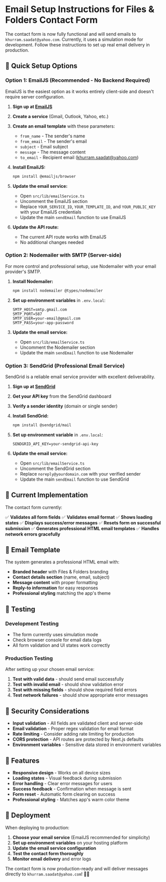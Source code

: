 # Email Setup Instructions for Files & Folders Contact Form

The contact form is now fully functional and will send emails to `khurram.saadat@yahoo.com`. Currently, it uses a simulation mode for development. Follow these instructions to set up real email delivery in production.

## 🚀 Quick Setup Options

### Option 1: EmailJS (Recommended - No Backend Required)

EmailJS is the easiest option as it works entirely client-side and doesn't require server configuration.

1. **Sign up at [EmailJS](https://www.emailjs.com/)**
2. **Create a service** (Gmail, Outlook, Yahoo, etc.)
3. **Create an email template** with these parameters:
   - `from_name` - The sender's name
   - `from_email` - The sender's email
   - `subject` - Email subject
   - `message` - The message content
   - `to_email` - Recipient email (khurram.saadat@yahoo.com)

4. **Install EmailJS:**
   ```bash
   npm install @emailjs/browser
   ```

5. **Update the email service:**
   - Open `src/lib/emailService.ts`
   - Uncomment the EmailJS section
   - Replace `YOUR_SERVICE_ID`, `YOUR_TEMPLATE_ID`, and `YOUR_PUBLIC_KEY` with your EmailJS credentials
   - Update the main `sendEmail` function to use EmailJS

6. **Update the API route:**
   - The current API route works with EmailJS
   - No additional changes needed

### Option 2: Nodemailer with SMTP (Server-side)

For more control and professional setup, use Nodemailer with your email provider's SMTP.

1. **Install Nodemailer:**
   ```bash
   npm install nodemailer @types/nodemailer
   ```

2. **Set up environment variables** in `.env.local`:
   ```env
   SMTP_HOST=smtp.gmail.com
   SMTP_PORT=587
   SMTP_USER=your-email@gmail.com
   SMTP_PASS=your-app-password
   ```

3. **Update the email service:**
   - Open `src/lib/emailService.ts`
   - Uncomment the Nodemailer section
   - Update the main `sendEmail` function to use Nodemailer

### Option 3: SendGrid (Professional Email Service)

SendGrid is a reliable email service provider with excellent deliverability.

1. **Sign up at [SendGrid](https://sendgrid.com/)**
2. **Get your API key** from the SendGrid dashboard
3. **Verify a sender identity** (domain or single sender)

4. **Install SendGrid:**
   ```bash
   npm install @sendgrid/mail
   ```

5. **Set up environment variable** in `.env.local`:
   ```env
   SENDGRID_API_KEY=your-sendgrid-api-key
   ```

6. **Update the email service:**
   - Open `src/lib/emailService.ts`
   - Uncomment the SendGrid section
   - Replace `noreply@yourdomain.com` with your verified sender
   - Update the main `sendEmail` function to use SendGrid

## 🔧 Current Implementation

The contact form currently:

✅ **Validates all form fields**
✅ **Validates email format**
✅ **Shows loading states**
✅ **Displays success/error messages**
✅ **Resets form on successful submission**
✅ **Generates professional HTML email templates**
✅ **Handles network errors gracefully**

## 📧 Email Template

The system generates a professional HTML email with:

- **Branded header** with Files & Folders branding
- **Contact details section** (name, email, subject)
- **Message content** with proper formatting
- **Reply-to information** for easy responses
- **Professional styling** matching the app's theme

## 🧪 Testing

### Development Testing
- The form currently uses simulation mode
- Check browser console for email data logs
- All form validation and UI states work correctly

### Production Testing
After setting up your chosen email service:

1. **Test with valid data** - should send email successfully
2. **Test with invalid email** - should show validation error
3. **Test with missing fields** - should show required field errors
4. **Test network failures** - should show appropriate error messages

## 🔐 Security Considerations

- **Input validation** - All fields are validated client and server-side
- **Email validation** - Proper regex validation for email format
- **Rate limiting** - Consider adding rate limiting for production
- **CORS protection** - API routes are protected by Next.js defaults
- **Environment variables** - Sensitive data stored in environment variables

## 📱 Features

- **Responsive design** - Works on all device sizes
- **Loading states** - Visual feedback during submission
- **Error handling** - Clear error messages for users
- **Success feedback** - Confirmation when message is sent
- **Form reset** - Automatic form clearing on success
- **Professional styling** - Matches app's warm color theme

## 🚀 Deployment

When deploying to production:

1. **Choose your email service** (EmailJS recommended for simplicity)
2. **Set up environment variables** on your hosting platform
3. **Update the email service configuration**
4. **Test the contact form thoroughly**
5. **Monitor email delivery** and error logs

The contact form is now production-ready and will deliver messages directly to `khurram.saadat@yahoo.com`! 🎯✨
